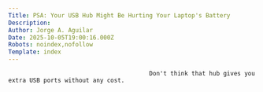 ```yaml
---
Title: PSA: Your USB Hub Might Be Hurting Your Laptop's Battery
Description: 
Author: Jorge A. Aguilar
Date: 2025-10-05T19:00:16.000Z
Robots: noindex,nofollow
Template: index
---
```


                                            Don't think that hub gives you extra USB ports without any cost.
                                        